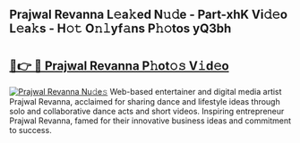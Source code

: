 ## Prajwal Revanna L𝚎a𝚔ed N𝚞𝚍e - Part-xhK Vi𝚍𝚎o L𝚎a𝚔s - H𝚘𝚝 O𝚗𝚕yf𝚊ns P𝚑𝚘tos yQ3bh

# <h2><a href="http://kf0xmgw.oniu.top/?m=Prajwal+Revanna">🔗👉 🔴 Prajwal Revanna P𝚑ot𝚘𝚜 V𝚒d𝚎o</a></h2>

[![Prajwal Revanna Nu𝚍e𝚜](https://i.imgur.com/0qMVB7G.gif)](http://kf0xmgw.oniu.top/?m=Prajwal+Revanna)
Web-based entertainer and digital media artist Prajwal Revanna, acclaimed for sharing dance and lifestyle ideas through solo and collaborative dance acts and short videos. Inspiring entrepreneur Prajwal Revanna, famed for their innovative business ideas and commitment to success.  
